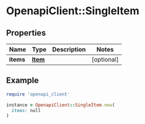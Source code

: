 # OpenapiClient::SingleItem

## Properties

| Name | Type | Description | Notes |
| ---- | ---- | ----------- | ----- |
| **items** | [**Item**](Item.md) |  | [optional] |

## Example

```ruby
require 'openapi_client'

instance = OpenapiClient::SingleItem.new(
  items: null
)
```

